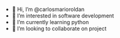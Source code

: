 - 👋 Hi, I’m @carlosmarioroldan
- 👀 I’m interested in software development
- 🌱 I’m currently learning python
- 💞️ I’m looking to collaborate on project
